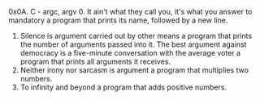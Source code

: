 0x0A. C - argc, argv
0. It ain't what they call you, it's what you answer to
mandatory
a program that prints its name, followed by a new line.
1. Silence is argument carried out by other means
a program that prints the number of arguments passed into it.
The best argument against democracy is a five-minute
conversation with the average voter
a program that prints all arguments it receives.
3. Neither irony nor sarcasm is argument
a program that multiplies two numbers.
4. To infinity and beyond
a program that adds positive numbers.
